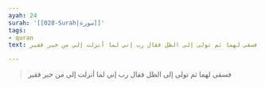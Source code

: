 ```yaml
---
ayah: 24
surah: '[[028-Surah|سورة]]'
tags:
- quran
text: فسقى لهما ثم تولى إلى الظل فقال رب إني لما أنزلت إلي من خير فقير

---
```

> فسقى لهما ثم تولى إلى الظل فقال رب إني لما أنزلت إلي من خير فقير
